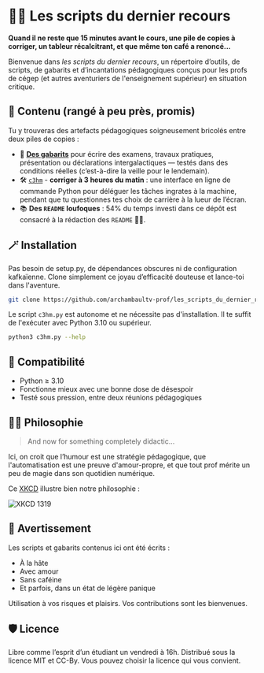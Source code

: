 # 🧙‍♂️ Les scripts du dernier recours

**Quand il ne reste que 15 minutes avant le cours, une pile de copies à corriger, un tableur récalcitrant, et que même ton café a renoncé...**

Bienvenue dans *les scripts du dernier recours*, un répertoire d’outils, de
scripts, de gabarits et d’incantations pédagogiques conçus pour les profs de cégep (et
autres aventuriers de l'enseignement supérieur) en situation critique.

## 🧰 Contenu (rangé à peu près, promis)

Tu y trouveras des artefacts pédagogiques soigneusement bricolés entre deux piles de copies :

- 📄 **[Des gabarits](gabarits)** pour écrire des examens, travaux pratiques, présentation ou déclarations
  intergalactiques — testés dans des conditions réelles (c’est-à-dire la veille
  pour le lendemain).
- 🛠️ [`c3hm`](c3hm) - **corriger à 3 heures du matin** : une interface en
  ligne de commande Python pour déléguer les tâches ingrates à la machine,
  pendant que tu questionnes tes choix de carrière à la lueur de l’écran.
- 📚 **Des `README` loufoques** : 54% du temps investi dans ce dépôt est consacré à
  la rédaction des `README` 🤦‍♂️.

## 🪄 Installation

Pas besoin de setup.py, de dépendances obscures ni de configuration kafkaïenne.
Clone simplement ce joyau d’efficacité douteuse et lance-toi dans l'aventure.

```bash	
git clone https://github.com/archambaultv-prof/les_scripts_du_dernier_recours.git
```

Le script `c3hm.py` est autonome et ne nécessite pas d'installation. Il te suffit de l'exécuter
avec Python 3.10 ou supérieur.

```bash
python3 c3hm.py --help
```

## 🧪 Compatibilité

- Python ≥ 3.10
- Fonctionne mieux avec une bonne dose de désespoir
- Testé sous pression, entre deux réunions pédagogiques

## 🤹‍♂️ Philosophie

> And now for something completely didactic...

Ici, on croit que l’humour est une stratégie pédagogique, que l'automatisation
est une preuve d'amour-propre, et que tout prof mérite un peu de magie dans son
quotidien numérique.

Ce [XKCD](https://xkcd.com/1319/) illustre bien notre philosophie :

![XKCD 1319](https://imgs.xkcd.com/comics/automation.png)

## 📜 Avertissement

Les scripts et gabarits contenus ici ont été écrits :

- À la hâte
- Avec amour
- Sans caféine
- Et parfois, dans un état de légère panique

Utilisation à vos risques et plaisirs. Vos contributions sont les bienvenues.

## 🛡️ Licence

Libre comme l’esprit d’un étudiant un vendredi à 16h. Distribué sous la licence
MIT et CC-By. Vous pouvez choisir la licence qui vous convient.